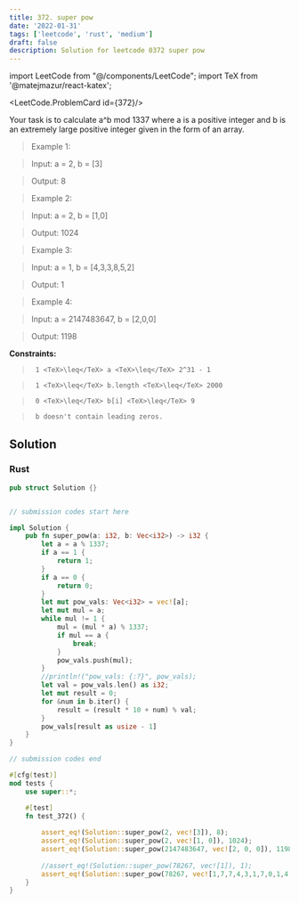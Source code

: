 ```yaml
---
title: 372. super pow
date: '2022-01-31'
tags: ['leetcode', 'rust', 'medium']
draft: false
description: Solution for leetcode 0372 super pow
---
```

import LeetCode from "@/components/LeetCode";
import TeX from '@matejmazur/react-katex';

<LeetCode.ProblemCard id={372}/>
 

  Your task is to calculate a^b mod 1337 where a is a positive integer and b is an extremely large positive integer given in the form of an array.

   

 >   Example 1:

 >   Input: a <TeX>=</TeX> 2, b <TeX>=</TeX> [3]

 >   Output: 8

 >   Example 2:

 >   Input: a <TeX>=</TeX> 2, b <TeX>=</TeX> [1,0]

 >   Output: 1024

 >   Example 3:

 >   Input: a <TeX>=</TeX> 1, b <TeX>=</TeX> [4,3,3,8,5,2]

 >   Output: 1

 >   Example 4:

 >   Input: a <TeX>=</TeX> 2147483647, b <TeX>=</TeX> [2,0,0]

 >   Output: 1198

   

  **Constraints:**

  

 >   	1 <TeX>\leq</TeX> a <TeX>\leq</TeX> 2^31 - 1

 >   	1 <TeX>\leq</TeX> b.length <TeX>\leq</TeX> 2000

 >   	0 <TeX>\leq</TeX> b[i] <TeX>\leq</TeX> 9

 >   	b doesn't contain leading zeros.


## Solution
### Rust
```rust
pub struct Solution {}


// submission codes start here

impl Solution {
    pub fn super_pow(a: i32, b: Vec<i32>) -> i32 {
        let a = a % 1337;
        if a == 1 {
            return 1;
        }
        if a == 0 {
            return 0;
        }
        let mut pow_vals: Vec<i32> = vec![a];
        let mut mul = a;
        while mul != 1 {
            mul = (mul * a) % 1337;
            if mul == a {
                break;
            }
            pow_vals.push(mul);
        }
        //println!("pow_vals: {:?}", pow_vals);
        let val = pow_vals.len() as i32;
        let mut result = 0;
        for &num in b.iter() {
            result = (result * 10 + num) % val;
        }
        pow_vals[result as usize - 1]
    }
}

// submission codes end

#[cfg(test)]
mod tests {
    use super::*;

    #[test]
    fn test_372() {
        
        assert_eq!(Solution::super_pow(2, vec![3]), 8);
        assert_eq!(Solution::super_pow(2, vec![1, 0]), 1024);
        assert_eq!(Solution::super_pow(2147483647, vec![2, 0, 0]), 1198);
        
        //assert_eq!(Solution::super_pow(78267, vec![1]), 1);
        assert_eq!(Solution::super_pow(78267, vec![1,7,7,4,3,1,7,0,1,4,4,9,2,8,5,0,0,9,3,1,2,5,9,6,0,9,9,0,9,6,0,5,3,7,9,8,8,9,8,2,5,4,1,9,3,8,0,5,9,5,6,1,1,8,9,3,7,8,5,8,5,5,3,0,4,3,1,5,4,1,7,9,6,8,8,9,8,0,6,7,8,3,1,1,1,0,6,8,1,1,6,6,9,1,8,5,6,9,0,0,1,7,1,7,7,2,8,5,4,4,5,2,9,6,5,0,8,1,0,9,5,8,7,6,0,6,1,8,7,2,9,8,1,0,7,9,4,7,6,9,2,3,1,3,9,9,6,8,0,8,9,7,7,7,3,9,5,5,7,4,9,8,3,0,1,2,1,5,0,8,4,4,3,8,9,3,7,5,3,9,4,4,9,3,3,2,4,8,9,3,3,8,2,8,1,3,2,2,8,4,2,5,0,6,3,0,9,0,5,4,1,1,8,0,4,2,5,8,2,4,2,7,5,4,7,6,9,0,8,9,6,1,4,7,7,9,7,8,1,4,4,3,6,4,5,2,6,0,1,1,5,3,8,0,9,8,8,0,0,6,1,6,9,6,5,8,7,4,8,9,9,2,4,7,7,9,9,5,2,2,6,9,7,7,9,8,5,9,8,5,5,0,3,5,8,9,5,7,3,4,6,4,6,2,3,5,2,3,1,4,5,9,3,3,6,4,1,3,3,2,0,0,4,4,7,2,3,3,9,8,7,8,5,5,0,8,3,4,1,4,0,9,5,5,4,4,9,7,7,4,1,8,7,5,2,4,9,7,9,1,7,8,9,2,4,1,1,7,6,4,3,6,5,0,2,1,4,3,9,2,0,0,2,9,8,4,5,7,3,5,8,2,3,9,5,9,1,8,8,9,2,3,7,0,4,1,1,8,7,0,2,7,3,4,6,1,0,3,8,5,8,9,8,4,8,3,5,1,1,4,2,5,9,0,5,3,1,7,4,8,9,6,7,2,3,5,5,3,9,6,9,9,5,7,3,5,2,9,9,5,5,1,0,6,3,8,0,5,5,6,5,6,4,5,1,7,0,6,3,9,4,4,9,1,3,4,7,7,5,8,2,0,9,2,7,3,0,9,0,7,7,7,4,1,2,5,1,3,3,6,4,8,2,5,9,5,0,8,2,5,6,4,8,8,8,7,3,1,8,5,0,5,2,4,8,5,1,1,0,7,9,6,5,1,2,6,6,4,7,0,9,5,6,9,3,7,8,8,8,6,5,8,3,8,5,4,5,8,5,7,5,7,3,2,8,7,1,7,1,8,7,3,3,6,2,9,3,3,9,3,1,5,1,5,5,8,1,2,7,8,9,2,5,4,5,4,2,6,1,3,6,0,6,9,6,1,0,1,4,0,4,5,5,8,2,2,6,3,4,3,4,3,8,9,7,5,5,9,1,8,5,9,9,1,8,7,2,1,1,8,1,5,6,8,5,8,0,2,4,4,7,8,9,5,9,8,0,5,0,3,5,5,2,6,8,3,4,1,4,7,1,7,2,7,5,8,8,7,2,2,3,9,2,2,7,3,2,9,0,2,3,6,9,7,2,8,0,8,1,6,5,2,3,0,2,0,0,0,9,2,2,2,3,6,6,0,9,1,0,0,3,5,8,3,2,0,3,5,1,4,1,6,8,7,6,0,9,8,0,1,0,4,5,6,0,2,8,2,5,0,2,8,5,2,3,0,2,6,7,3,0,0,2,1,9,0,1,9,9,2,0,1,6,7,7,9,9,6,1,4,8,5,5,6,7,0,6,1,7,3,5,9,3,9,0,5,9,2,4,8,6,6,2,2,3,9,3,5,7,4,1,6,9,8,2,6,9,0,0,8,5,7,7,0,6,0,5,7,4,9,6,0,7,8,4,3,9,8,8,7,4,1,5,6,0,9,4,1,9,4,9,4,1,8,6,7,8,2,5,2,3,3,4,3,3,1,6,4,1,6,1,5,7,8,1,9,7,6,0,8,0,1,4,4,0,1,1,8,3,8,3,8,3,9,1,6,0,7,1,3,3,4,9,3,5,2,4,2,0,7,3,3,8,7,7,8,8,0,9,3,1,2,2,4,3,3,3,6,1,6,9,6,2,0,1,7,5,6,2,5,3,5,0,3,2,7,2,3,0,3,6,1,7,8,7,0,4,0,6,7,6,6,3,9,8,5,8,3,3,0,9,6,7,1,9,2,1,3,5,1,6,3,4,3,4,1,6,8,4,2,5]), 70);
    }
}

```
